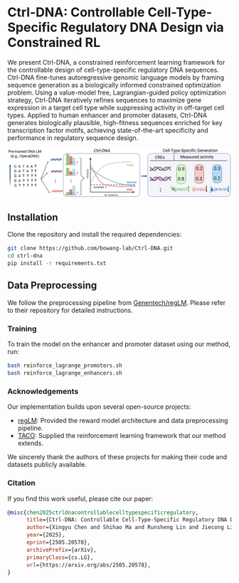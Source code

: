 # Ctrl-DNA: Controllable Cell-Type-Specific Regulatory DNA Design via Constrained RL

We present Ctrl-DNA, a constrained reinforcement learning framework for the controllable design of cell-type-specific regulatory DNA sequences. Ctrl-DNA fine-tunes autoregressive genomic language models by framing sequence generation as a biologically informed constrained optimization problem. Using a value-model free, Lagrangian-guided policy optimization strategy, Ctrl-DNA iteratively refines sequences to maximize gene expression in a target cell type while suppressing activity in off-target cell types. Applied to human enhancer and promoter datasets, Ctrl-DNA generates biologically plausible, high-fitness sequences enriched for key transcription factor motifs, achieving state-of-the-art specificity and performance in regulatory sequence design.

![ctrl-DNA Architecture](./assets/fig1-1.png)

## Installation

Clone the repository and install the required dependencies:

```bash
git clone https://github.com/bowang-lab/Ctrl-DNA.git 
cd ctrl-dna
pip install -r requirements.txt
```

## Data Preprocessing

We follow the preprocessing pipeline from [Genentech/regLM](https://github.com/Genentech/regLM). Please refer to their repository for detailed instructions.

### Training

To train the model on the enhancer and promoter dataset using our method, run:

```bash
bash reinforce_lagrange_promoters.sh
bash reinforce_lagrange_enhancers.sh
```

### Acknowledgements

Our implementation builds upon several open-source projects:

- [regLM](https://github.com/Genentech/regLM): Provided the reward model architecture and data preprocessing pipeline.
- [TACO](https://github.com/yangzhao1230/TACO): Supplied the reinforcement learning framework that our method extends.

We sincerely thank the authors of these projects for making their code and datasets publicly available.

### Citation

If you find this work useful, please cite our paper:

```bibtex
@misc{chen2025ctrldnacontrollablecelltypespecificregulatory,
      title={Ctrl-DNA: Controllable Cell-Type-Specific Regulatory DNA Design via Constrained RL}, 
      author={Xingyu Chen and Shihao Ma and Runsheng Lin and Jiecong Lin and Bo Wang},
      year={2025},
      eprint={2505.20578},
      archivePrefix={arXiv},
      primaryClass={cs.LG},
      url={https://arxiv.org/abs/2505.20578}, 
}
```